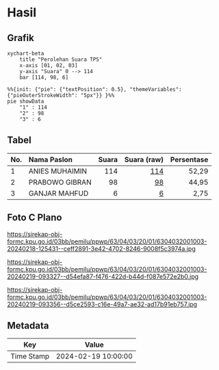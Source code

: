 # Hasil

## Grafik

```mermaid
xychart-beta
    title "Perolehan Suara TPS"
    x-axis [01, 02, 03]
    y-axis "Suara" 0 --> 114
    bar [114, 98, 6]
```

```mermaid
%%{init: {"pie": {"textPosition": 0.5}, "themeVariables": {"pieOuterStrokeWidth": "5px"}} }%%
pie showData
    "1" : 114
    "2" : 98
    "3" : 6
```

## Tabel

| No. | Nama Paslon    | Suara | Suara (raw) | Persentase |
|:--- |:-------------- | -----:| -----------:| ----------:|
| 1   | ANIES MUHAIMIN | 114   | [114][p-1]  | 52,29      |
| 2   | PRABOWO GIBRAN | 98    | [98][p-2]   | 44,95      |
| 3   | GANJAR MAHFUD  | 6     | [6][p-3]    | 2,75       |


[p-1]: https://github.com/gigit-pemilu/pemilu-2024/blob/main/pilpres/hitung-suara/sub/63-kalimantan-selatan/sub/04-barito-kuala/sub/03-anjir-pasar/sub/2001-andaman/sub/003-tps/sub/paslon-1.txt
[p-2]: https://github.com/gigit-pemilu/pemilu-2024/blob/main/pilpres/hitung-suara/sub/63-kalimantan-selatan/sub/04-barito-kuala/sub/03-anjir-pasar/sub/2001-andaman/sub/003-tps/sub/paslon-2.txt
[p-3]: https://github.com/gigit-pemilu/pemilu-2024/blob/main/pilpres/hitung-suara/sub/63-kalimantan-selatan/sub/04-barito-kuala/sub/03-anjir-pasar/sub/2001-andaman/sub/003-tps/sub/paslon-3.txt

## Foto C Plano

https://sirekap-obj-formc.kpu.go.id/03bb/pemilu/ppwp/63/04/03/20/01/6304032001003-20240218-125431--ceff2891-3e42-4702-8246-9008f5c3974a.jpg

https://sirekap-obj-formc.kpu.go.id/03bb/pemilu/ppwp/63/04/03/20/01/6304032001003-20240219-093327--d54efa87-f476-422d-b44d-f087e572e2b0.jpg

https://sirekap-obj-formc.kpu.go.id/03bb/pemilu/ppwp/63/04/03/20/01/6304032001003-20240219-093356--d5ce2593-c16e-49a7-ae32-ad17b91eb757.jpg


## Metadata

| Key        | Value               |
| ---------- | ------------------- |
| Time Stamp | 2024-02-19 10:00:00 |



